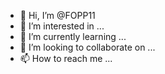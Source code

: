 - 👋 Hi, I’m @FOPP11
- 👀 I’m interested in ...
- 🌱 I’m currently learning ...
- 💞️ I’m looking to collaborate on ...
- 📫 How to reach me ...

<!---
FOPP11/FOPP11 is a ✨ special ✨ repository because its `README.md` (this file) appears on your GitHub profile.
You can click the Preview link to take a look at your changes.
--->
